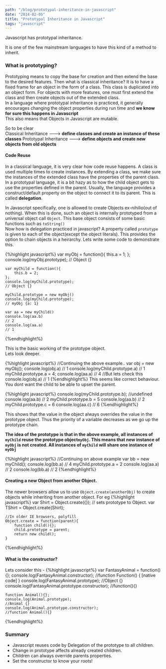 ```yaml
---
path: "/blog/prototypal-inheritance-in-javascript"
date: "2014-02-05"
title: "Prototypal Inheritance in Javascript"
tags: "javascript"
---
```


Javascript has prototypal inheritance. 

It is one of the few mainstream languages to have this kind of a method to inherit.  

### What is prototyping?
Prototyping means to copy the base for creation and then extend the base to the desired features. Then what is classical inheritance? It is to have a fixed frame for an object in the form of a class. This class is duplicated into an object form. For objects with more features, one must first extend the class and then create objects out of the extended class.  
In a language where prototypal inheritance is practiced, it generally encourages changing the object properties during run time and **we know for sure this happens in Javascript**  
This also means that Objects in Javascript are mutable.

So to be clear  
Classical Inheritance ---> **define classes and create an instance of these classes**
Prototypal Inheritance ---> **define objects and create new objects from old objects**

#### Code Reuse
In a classical language, it is very clear how code reuse happens. A class is used multiple times to create instances. By extending a class, we make sure the instances of the extended class have the properties of the parent class.  
In a prototypal language, it is a bit hazy as to how the child object gets to use the properties defined in the parent. Usually, the language provides a construct/default property on the object to connect it to its parent. This is called **delegation**.  
 
In Javascript specifically, one is allowed to create Objects ex-nihilio(out of nothing). When this is done, such an object is internally prototyped from a universal object call <code>Object</code>. This base object consists of some basic functions such as <code>toString()</code>  
Now how is delegation practiced in javascript? A property called <code>prototype</code> is given to each of the object(except the object literals). This provides the option to chain objects in a heirarchy.
Lets write some code to demonstrate this.  

{%highlight javascript%}
	var myObj = function(){
		this.a = 1;
	};
	console.log(myObj.prototype);
	// Object {}

	var myChild = function(){
		this.b = 2;
	};
	console.log(myChild.prototype);
	// Object {}

	myChild.prototype = new myObj()
	console.log(myChild.prototype);
	// myObj {a: 1}

	var aa = new myChild()
	console.log(aa.b)
	// 2
	console.log(aa.a)
	// 1
{%endhighlight%}

This is the basic working of the prototype object.  
Lets look deeper.  

{%highlight javascript%}
	//Continuing the above example..
	var obj = new myObj();
	console.log(obj.a)
	// 1
	console.log(myChild.prototype.a)
	// 1
	myChild.prototype.a = 4;
	console.log(aa.a)
	// 4
	//But lets check this
	console.log(obj.a)
	// 1
{%endhighlight%}
This seems like correct behaviour. You dont want the child to be able to upset the parent.  

{%highlight javascript%}
	console.log(myChild.prototype.b);
	//undefined
	console.log(aa.b)
	// 2
	myChild.prototype.b = 5
	console.log(aa.b)
	// 2
	myChild.prototype.c = 6
	console.log(aa.c)
	// 6
{%endhighlight%}

This shows that the value in the object always overrides the value in the prototype object. Thus the priority of a variable decreases as we go up the prototype chain.

**The idea of the prototype is that in the above example, all instances of <code>myChild</code> reuse the prototype object<code>myObj</code>. This means that new instance of <code>myObj</code> is not created. All instances of <code>myChild</code> will share one instance of <code>myObj</code>**

{%highlight javascript%}
	//Continuing on above example
	var bb = new myChild();
	console.log(bb.a)
	// 4
	myChild.prototype.a = 2
	console.log(aa.a)
	// 2
	console.log(bb.a)
	// 2
{%endhighlight%}

#### Creating a new Object from another Object.  

The newer browsers allow us to use <code>Object.create(anotherObj)</code> to create objects while inheriting from another object. For eg
{%highlight javascript%}
	var Shirt = Object.create({});
	// sets prototype to Object.
	var TShirt = Object.create(Shirt);

	//In older IE browsers, polyfill
	Object.create = function(parent){
		function child(){};
		child.prototype = parent;
		return new child();
	}
{%endhighlight%}

#### What is the constructor?

Lets consider this - 
{%highlight javascript%}
	var FantasyAnimal = function(){};
	console.log(FantasyAnimal.constructor);
	//function Function() { [native code] }
	console.log(FantasyAnimal.prototype);
	//Object {}
	console.log(FantasyAnimal.prototype.constructor);
	//function(){}

	function Animal(){};
	console.log(Animal.prototype);
	//Animal {}
	console.log(Animal.prototype.constructor);
	//function Animal(){}
{%endhighlight%}


### Summary

- Javascript reuses code by Delegation of the prototype to all children.
- Change in prototype affects already created children.
- Children can always override parents properties.
- Set the constructor to know your roots!

